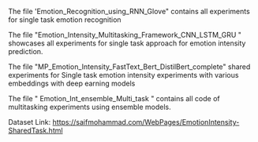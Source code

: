 The file 'Emotion_Recognition_using_RNN_Glove" contains all experiments for single task emotion recognition

The file  "Emotion_Intensity_Multitasking_Framework_CNN_LSTM_GRU " showcases all experiments for single task approach for emotion intensity prediction.


The file "MP_Emotion_Intensity_FastText_Bert_DistilBert_complete" shared experiments for Single task emotion intensity experiments with various embeddings with deep earning models

The file " Emotion_Int_ensemble_Multi_task "  contains all code of multitasking experiments using ensemble models.

Dataset Link: https://saifmohammad.com/WebPages/EmotionIntensity-SharedTask.html
